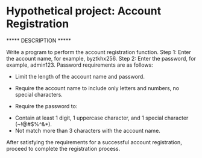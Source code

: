 # Hypothetical project: Account Registration
***** DESCRIPTION *****

Write a program to perform the account registration function.
Step 1: Enter the account name, for example, byztkhx256.
Step 2: Enter the password, for example, admin123. Password requirements are as follows:

- Limit the length of the account name and password.

- Require the account name to include only letters and numbers, no special characters.

- Require the password to:
+ Contain at least 1 digit, 1 uppercase character, and 1 special character (~!@#$%^&*).
+ Not match more than 3 characters with the account name.

After satisfying the requirements for a successful account registration, proceed to complete the registration process.
